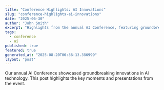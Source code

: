 ```yaml
---
title: "Conference Highlights: AI Innovations"
slug: "conference-highlights-ai-innovations"
date: "2025-06-30"
author: "John Smith"
excerpt: "Highlights from the annual AI Conference, featuring groundbreaking innovations."
tags:
  - conference
  - ai
published: true
featured: true
generated_at: "2025-08-20T06:36:13.386999"
layout: "post"
---
```


Our annual AI Conference showcased groundbreaking innovations in AI technology. This post highlights the key moments and presentations from the event.